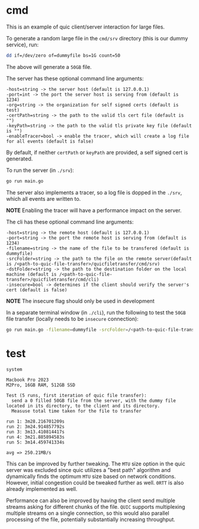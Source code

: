 # cmd

This is an example of quic client/server interaction for large files. 

To generate a random large file in the `cmd/srv` directory (this is our dummy service), run:
```bash
dd if=/dev/zero of=dummyfile bs=1G count=50
```

The above will generate a `50GB` file.

The server has these optional command line arguments:
```
-host=string -> the server host (default is 127.0.0.1)
-port=int -> the port the server host is serving from (default is 1234)
-org=string -> the organization for self signed certs (default is test)
-certPath=string -> the path to the valid tls cert file (default is "")
-keyPath=string -> the path to the valid tls private key file (default is "")
-enableTracer=bool -> enable the tracer, which will create a log file for all events (default is false)
```

By default, if neither `certPath` or `keyPath` are provided, a self signed cert is generated.

To run the server (in `./srv`):
```bash
go run main.go
```

The server also implements a tracer, so a log file is dopped in the `./srv`, which all events are written to.

**NOTE** Enabling the tracer will have a performance impact on the server.

The cli has these optional command line arguments:
```
-host=string -> the remote host (default is 127.0.0.1)
-port=string -> the port the remote host is serving from (default is 1234)
-filename=string -> the name of the file to be transfered (default is dummyfile)
-srcFolder=string -> the path to the file on the remote server(default is /<path-to-quic-file-transfer>/quicfiletransfer/cmd/srv)
-dstFolder=string -> the path to the destination folder on the local machine (default is /<path-to-quic-file-transfer>/quicfiletransfer/cmd/cli)
-insecure=bool -> determines if the client should verify the server's cert (default is false)
```

**NOTE** The insecure flag should only be used in development

In a separate terminal window (in `./cli`), run the following to test the `50GB` file transfer (locally needs to be `insecure` connection):
```bash
go run main.go -filename=dummyfile -srcFolder=/<path-to-quic-file-transfer>/quicfiletransfer/cmd/srv -dstFolder=/<path-to-quic-file-transfer>/quicfiletransfer/cmd/cli insecure=true
```


# test

`system`
```
Macbook Pro 2023
M2Pro, 16GB RAM, 512GB SSD
```

```
Test (5 runs, first iteration of quic file transfer):
  send a 0 filled 50GB file from the server, with the dummy file located in its directory, to the client and its directory.
  Measuse total time taken for the file to transfer

run 1: 3m28.216701209s
run 2: 3m24.914857792s
run 3: 3m13.410814417s
run 4: 3m21.885894583s
run 5: 3m14.459741334s

avg => 250.21MB/s
```

This can be improved by further tweaking. The `MTU` size option in the quic server was excluded since quic utilizes a "best path" algorithm and dynamically finds the optimum `MTU` size based on network conditions. However, initial congestion could be tweaked further as well. `0RTT` is also already implemented as well.

Performance can also be improved by having the client send multiple streams asking for different chunks of the file. `QUIC` supports multiplexing multiple streams on a single connection, so this would also parallel processing of the file, potentially substantially increasing throughput.